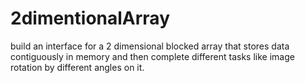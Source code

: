 # 2dimentionalArray
 build an interface for a 2 dimensional blocked array that stores data contiguously in memory and then complete different tasks like image rotation by different angles on it. 
